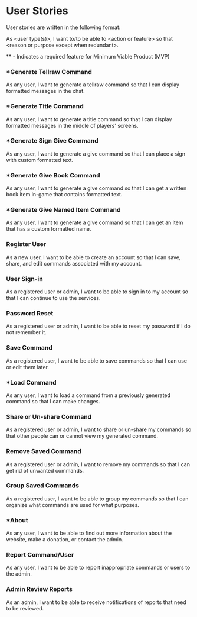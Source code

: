 # User Stories

User stories are written in the following format:

As &lt;user type(s)&gt;, I want to/to be able to &lt;action or feature&gt; so that &lt;reason or purpose except when redundant&gt;.

** - Indicates a required feature for Minimum Viable Product (MVP)

### *Generate Tellraw Command

As any user, I want to generate a tellraw command so that I can display formatted messages in the chat.

### *Generate Title Command

As any user, I want to generate a title command so that I can display formatted messages in the middle of players' screens.

### *Generate Sign Give Command

As any user, I want to generate a give command so that I can place a sign with custom formatted text.

### *Generate Give Book Command

As any user, I want to generate a give command so that I can get a written book item in-game that contains formatted text.

### *Generate Give Named Item Command

As any user, I want to generate a give command so that I can get an item that has a custom formatted name.

### Register User

As a new user, I want to be able to create an account so that I can save, share, and edit commands associated with my
account.

### User Sign-in

As a registered user or admin, I want to be able to sign in to my account so that I can continue to use the services.

### Password Reset

As a registered user or admin, I want to be able to reset my password if I do not remember it.

### Save Command

As a registered user, I want to be able to save commands so that I can use or edit them later.

### *Load Command

As any user, I want to load a command from a previously generated command so that I can make changes.

### Share or Un-share Command

As a registered user or admin, I want to share or un-share my commands so that other people can or cannot view my
generated command.

### Remove Saved Command

As a registered user or admin, I want to remove my commands so that I can get rid of unwanted commands.

### Group Saved Commands

As a registered user, I want to be able to group my commands so that I can organize what commands are used for what
purposes.

### *About

As any user, I want to be able to find out more information about the website, make a donation, or contact the admin.

### Report Command/User

As any user, I want to be able to report inappropriate commands or users to the admin.

### Admin Review Reports

As an admin, I want to be able to receive notifications of reports that need to be reviewed.